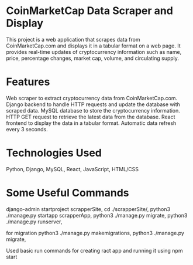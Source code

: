 # CoinMarketCap Data Scraper and Display
This project is a web application that scrapes data from CoinMarketCap.com and displays it in a tabular format on a web page. It provides real-time updates of cryptocurrency information such as name, price, percentage changes, market cap, volume, and circulating supply.

# Features
Web scraper to extract cryptocurrency data from CoinMarketCap.com.
Django backend to handle HTTP requests and update the database with scraped data.
MySQL database to store the cryptocurrency information.
HTTP GET request to retrieve the latest data from the database.
React frontend to display the data in a tabular format.
Automatic data refresh every 3 seconds.

# Technologies Used
Python,
Django,
MySQL,
React,
JavaScript,
HTML/CSS

# Some Useful Commands
django-admin startproject scrapperSite,
cd ./scrapperSite/,
python3 ./manage.py startapp scrapperApp,
python3 ./manage.py migrate,
python3 ./manage.py runserver,

for migration
python3 ./manage.py makemigrations,
python3 ./manage.py migrate,

Used basic run commands for creating ract app and running it using npm start